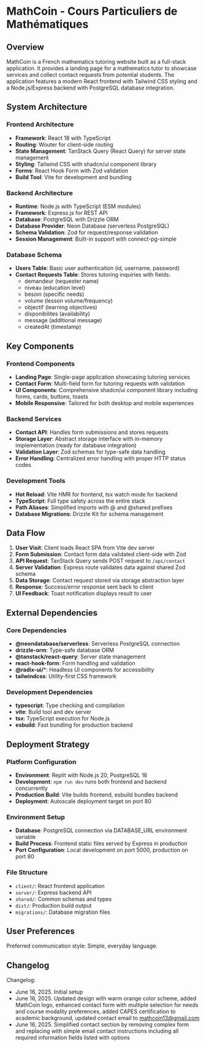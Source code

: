 # MathCoin - Cours Particuliers de Mathématiques

## Overview

MathCoin is a French mathematics tutoring website built as a full-stack application. It provides a landing page for a mathematics tutor to showcase services and collect contact requests from potential students. The application features a modern React frontend with Tailwind CSS styling and a Node.js/Express backend with PostgreSQL database integration.

## System Architecture

### Frontend Architecture
- **Framework**: React 18 with TypeScript
- **Routing**: Wouter for client-side routing
- **State Management**: TanStack Query (React Query) for server state management
- **Styling**: Tailwind CSS with shadcn/ui component library
- **Forms**: React Hook Form with Zod validation
- **Build Tool**: Vite for development and bundling

### Backend Architecture
- **Runtime**: Node.js with TypeScript (ESM modules)
- **Framework**: Express.js for REST API
- **Database**: PostgreSQL with Drizzle ORM
- **Database Provider**: Neon Database (serverless PostgreSQL)
- **Schema Validation**: Zod for request/response validation
- **Session Management**: Built-in support with connect-pg-simple

### Database Schema
- **Users Table**: Basic user authentication (id, username, password)
- **Contact Requests Table**: Stores tutoring inquiries with fields:
  - demandeur (requester name)
  - niveau (education level)
  - besoin (specific needs)
  - volume (lesson volume/frequency)
  - objectif (learning objectives)
  - disponibilites (availability)
  - message (additional message)
  - createdAt (timestamp)

## Key Components

### Frontend Components
- **Landing Page**: Single-page application showcasing tutoring services
- **Contact Form**: Multi-field form for tutoring requests with validation
- **UI Components**: Comprehensive shadcn/ui component library including forms, cards, buttons, toasts
- **Mobile Responsive**: Tailored for both desktop and mobile experiences

### Backend Services
- **Contact API**: Handles form submissions and stores requests
- **Storage Layer**: Abstract storage interface with in-memory implementation (ready for database integration)
- **Validation Layer**: Zod schemas for type-safe data handling
- **Error Handling**: Centralized error handling with proper HTTP status codes

### Development Tools
- **Hot Reload**: Vite HMR for frontend, tsx watch mode for backend
- **TypeScript**: Full type safety across the entire stack
- **Path Aliases**: Simplified imports with @ and @shared prefixes
- **Database Migrations**: Drizzle Kit for schema management

## Data Flow

1. **User Visit**: Client loads React SPA from Vite dev server
2. **Form Submission**: Contact form data validated client-side with Zod
3. **API Request**: TanStack Query sends POST request to `/api/contact`
4. **Server Validation**: Express route validates data against shared Zod schema
5. **Data Storage**: Contact request stored via storage abstraction layer
6. **Response**: Success/error response sent back to client
7. **UI Feedback**: Toast notification displays result to user

## External Dependencies

### Core Dependencies
- **@neondatabase/serverless**: Serverless PostgreSQL connection
- **drizzle-orm**: Type-safe database ORM
- **@tanstack/react-query**: Server state management
- **react-hook-form**: Form handling and validation
- **@radix-ui/***: Headless UI components for accessibility
- **tailwindcss**: Utility-first CSS framework

### Development Dependencies
- **typescript**: Type checking and compilation
- **vite**: Build tool and dev server
- **tsx**: TypeScript execution for Node.js
- **esbuild**: Fast bundling for production backend

## Deployment Strategy

### Platform Configuration
- **Environment**: Replit with Node.js 20, PostgreSQL 16
- **Development**: `npm run dev` runs both frontend and backend concurrently
- **Production Build**: Vite builds frontend, esbuild bundles backend
- **Deployment**: Autoscale deployment target on port 80

### Environment Setup
- **Database**: PostgreSQL connection via DATABASE_URL environment variable
- **Build Process**: Frontend static files served by Express in production
- **Port Configuration**: Local development on port 5000, production on port 80

### File Structure
- `client/`: React frontend application
- `server/`: Express backend API
- `shared/`: Common schemas and types
- `dist/`: Production build output
- `migrations/`: Database migration files

## User Preferences

Preferred communication style: Simple, everyday language.

## Changelog

Changelog:
- June 16, 2025. Initial setup
- June 16, 2025. Updated design with warm orange color scheme, added MathCoin logo, enhanced contact form with multiple selection for needs and course modality preferences, added CAPES certification to academic background, updated contact email to mathcoin13@gmail.com
- June 16, 2025. Simplified contact section by removing complex form and replacing with simple email contact instructions including all required information fields listed with options